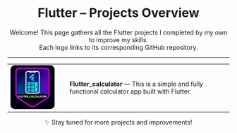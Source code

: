 <h1 align="center"> Flutter – Projects Overview</h1>

<p align="center">Welcome! This page gathers all the Flutter projects I completed by my own to improve my skills.<br>
Each logo links to its corresponding GitHub repository.</p>

<hr>

<!-- 1 -->
<table width="100%" cellspacing="0" cellpadding="0" border="0">
  <tr>
	<td width="120">
	  <a href="https://github.com/Hotaruban/flutter_calculator.git">
		<img src="flutter_badges/Logo_flutter_calculator.png" width="100" style="border-radius: 10px;">
	  </a>
	</td>
	<td>
	  <strong>Flutter_calculator</strong> — This is a simple and fully functional calculator app built with Flutter.
	</td>
  </tr>
</table>

</hr>

<p align="center">✨ Stay tuned for more projects and improvements!</p>
